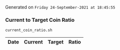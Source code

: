 Generated on `Friday 24-September-2021 at 18:45:55`

### Current to Target Coin Ratio
`current_coin_ratio.sh`

Date|Current|Target|Ratio
---|---|---|---
